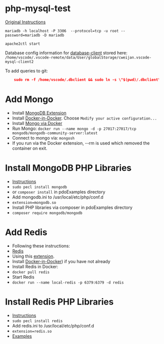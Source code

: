 # php-mysql-test

[Original Instructions](https://github.com/microsoft/vscode-dev-containers/tree/main/containers/php-mariadb)

```
mariadb -h localhost -P 3306  --protocol=tcp -u root --password=mariadb -D mariadb
```

```
apache2ctl start
```


Database config information for [database-client](https://database-client.com/#/document) stored here:
```/home/vscode/.vscode-remote/data/User/globalStorage/cweijan.vscode-mysql-client2```

To add queries to git:
```devcontainer.json
	sudo rm -f /home/vscode/.dbclient && sudo ln -s \"$(pwd)/.dbclient\"  /home/vscode/
```

# Add Mongo

* Install [MongoDB Extension](https://marketplace.visualstudio.com/items?itemName=mongodb.mongodb-vscode)
* Install [Docker-in-Docker](https://aaronblondeau.com/posts/november_2021/github-codespaces/). Choose ```Modify your active configuration...```
* Install [Mongo via Docker](https://www.mongodb.com/docs/manual/tutorial/install-mongodb-community-with-docker/)
* Run Mongo: ```docker run --name mongo -d -p 27017:27017/tcp mongodb/mongodb-community-server:latest```
* Connect to mongo via: ```mongosh```
* If you run via the Docker extension, --rm is used which removed the container on exit. 

# Install MongoDB PHP Libraries
* [Instructions](https://www.mongodb.com/developer/languages/php/php-setup/)
* ```sudo pecl install mongodb```
* or ```composer install``` in pdoExamples directory
* Add mongodb.ini to /usr/local/etc/php/conf.d
*   ```extension=mongodb.so```
* Install PHP libraries via composer in pdoExamples directory
*   ```composer require mongodb/mongodb```

# Add Redis

* Following these instructions:
*   [Redis](https://aaronblondeau.com/posts/november_2021/github-codespaces/)
*   Using this [extension](https://database-client.com/#/document).
* Install [Docker-in-Docker](https://aaronblondeau.com/posts/november_2021/github-codespaces/)) if you  have not already
* Install Redis in Docker:
*  ```docker pull redis```
* Start Redis
*  ```docker run --name local-redis -p 6379:6379 -d redis```

# Install Redis PHP Libraries
* [Instructions](https://developer.redis.com/develop/php/)
*   ```sudo pecl install redis```
* Add redis.ini to /usr/local/etc/php/conf.d
*   ```extension=redis.so```
* [Examples](https://github.com/redis-developer/redis-php-getting-started/)
